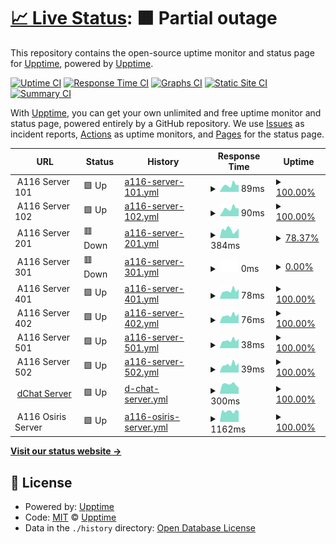 # [📈 Live Status](https://demo.upptime.js.org): <!--live status--> **🟧 Partial outage**

This repository contains the open-source uptime monitor and status page for [Upptime](https://upptime.js.org), powered by [Upptime](https://github.com/upptime/upptime).

[![Uptime CI](https://github.com/a116inc/status/workflows/Uptime%20CI/badge.svg)](https://github.com/a116inc/status/actions?query=workflow%3A%22Uptime+CI%22)
[![Response Time CI](https://github.com/a116inc/status/workflows/Response%20Time%20CI/badge.svg)](https://github.com/a116inc/status/actions?query=workflow%3A%22Response+Time+CI%22)
[![Graphs CI](https://github.com/a116inc/status/workflows/Graphs%20CI/badge.svg)](https://github.com/a116inc/status/actions?query=workflow%3A%22Graphs+CI%22)
[![Static Site CI](https://github.com/a116inc/status/workflows/Static%20Site%20CI/badge.svg)](https://github.com/a116inc/status/actions?query=workflow%3A%22Static+Site+CI%22)
[![Summary CI](https://github.com/a116inc/status/workflows/Summary%20CI/badge.svg)](https://github.com/a116inc/status/actions?query=workflow%3A%22Summary+CI%22)

With [Upptime](https://upptime.js.org), you can get your own unlimited and free uptime monitor and status page, powered entirely by a GitHub repository. We use [Issues](https://github.com/upptime/upptime/issues) as incident reports, [Actions](https://github.com/a116inc/status/actions) as uptime monitors, and [Pages](https://demo.upptime.js.org) for the status page.

<!--start: status pages-->
<!-- This summary is generated by Upptime (https://github.com/upptime/upptime) -->
<!-- Do not edit this manually, your changes will be overwritten -->
<!-- prettier-ignore -->
| URL | Status | History | Response Time | Uptime |
| --- | ------ | ------- | ------------- | ------ |
| <img alt="" src="https://favicons.githubusercontent.com/null" height="13"> A116 Server 101 | 🟩 Up | [a116-server-101.yml](https://github.com/a116inc/status/commits/HEAD/history/a116-server-101.yml) | <details><summary><img alt="Response time graph" src="./graphs/a116-server-101/response-time-week.png" height="20"> 89ms</summary><br><a href="https://status.a116.com.br/history/a116-server-101"><img alt="Response time 102" src="https://img.shields.io/endpoint?url=https%3A%2F%2Fraw.githubusercontent.com%2Fa116inc%2Fstatus%2FHEAD%2Fapi%2Fa116-server-101%2Fresponse-time.json"></a><br><a href="https://status.a116.com.br/history/a116-server-101"><img alt="24-hour response time 86" src="https://img.shields.io/endpoint?url=https%3A%2F%2Fraw.githubusercontent.com%2Fa116inc%2Fstatus%2FHEAD%2Fapi%2Fa116-server-101%2Fresponse-time-day.json"></a><br><a href="https://status.a116.com.br/history/a116-server-101"><img alt="7-day response time 89" src="https://img.shields.io/endpoint?url=https%3A%2F%2Fraw.githubusercontent.com%2Fa116inc%2Fstatus%2FHEAD%2Fapi%2Fa116-server-101%2Fresponse-time-week.json"></a><br><a href="https://status.a116.com.br/history/a116-server-101"><img alt="30-day response time 89" src="https://img.shields.io/endpoint?url=https%3A%2F%2Fraw.githubusercontent.com%2Fa116inc%2Fstatus%2FHEAD%2Fapi%2Fa116-server-101%2Fresponse-time-month.json"></a><br><a href="https://status.a116.com.br/history/a116-server-101"><img alt="1-year response time 102" src="https://img.shields.io/endpoint?url=https%3A%2F%2Fraw.githubusercontent.com%2Fa116inc%2Fstatus%2FHEAD%2Fapi%2Fa116-server-101%2Fresponse-time-year.json"></a></details> | <details><summary><a href="https://status.a116.com.br/history/a116-server-101">100.00%</a></summary><a href="https://status.a116.com.br/history/a116-server-101"><img alt="All-time uptime 100.00%" src="https://img.shields.io/endpoint?url=https%3A%2F%2Fraw.githubusercontent.com%2Fa116inc%2Fstatus%2FHEAD%2Fapi%2Fa116-server-101%2Fuptime.json"></a><br><a href="https://status.a116.com.br/history/a116-server-101"><img alt="24-hour uptime 100.00%" src="https://img.shields.io/endpoint?url=https%3A%2F%2Fraw.githubusercontent.com%2Fa116inc%2Fstatus%2FHEAD%2Fapi%2Fa116-server-101%2Fuptime-day.json"></a><br><a href="https://status.a116.com.br/history/a116-server-101"><img alt="7-day uptime 100.00%" src="https://img.shields.io/endpoint?url=https%3A%2F%2Fraw.githubusercontent.com%2Fa116inc%2Fstatus%2FHEAD%2Fapi%2Fa116-server-101%2Fuptime-week.json"></a><br><a href="https://status.a116.com.br/history/a116-server-101"><img alt="30-day uptime 100.00%" src="https://img.shields.io/endpoint?url=https%3A%2F%2Fraw.githubusercontent.com%2Fa116inc%2Fstatus%2FHEAD%2Fapi%2Fa116-server-101%2Fuptime-month.json"></a><br><a href="https://status.a116.com.br/history/a116-server-101"><img alt="1-year uptime 100.00%" src="https://img.shields.io/endpoint?url=https%3A%2F%2Fraw.githubusercontent.com%2Fa116inc%2Fstatus%2FHEAD%2Fapi%2Fa116-server-101%2Fuptime-year.json"></a></details>
| <img alt="" src="https://favicons.githubusercontent.com/null" height="13"> A116 Server 102 | 🟩 Up | [a116-server-102.yml](https://github.com/a116inc/status/commits/HEAD/history/a116-server-102.yml) | <details><summary><img alt="Response time graph" src="./graphs/a116-server-102/response-time-week.png" height="20"> 90ms</summary><br><a href="https://status.a116.com.br/history/a116-server-102"><img alt="Response time 101" src="https://img.shields.io/endpoint?url=https%3A%2F%2Fraw.githubusercontent.com%2Fa116inc%2Fstatus%2FHEAD%2Fapi%2Fa116-server-102%2Fresponse-time.json"></a><br><a href="https://status.a116.com.br/history/a116-server-102"><img alt="24-hour response time 98" src="https://img.shields.io/endpoint?url=https%3A%2F%2Fraw.githubusercontent.com%2Fa116inc%2Fstatus%2FHEAD%2Fapi%2Fa116-server-102%2Fresponse-time-day.json"></a><br><a href="https://status.a116.com.br/history/a116-server-102"><img alt="7-day response time 90" src="https://img.shields.io/endpoint?url=https%3A%2F%2Fraw.githubusercontent.com%2Fa116inc%2Fstatus%2FHEAD%2Fapi%2Fa116-server-102%2Fresponse-time-week.json"></a><br><a href="https://status.a116.com.br/history/a116-server-102"><img alt="30-day response time 90" src="https://img.shields.io/endpoint?url=https%3A%2F%2Fraw.githubusercontent.com%2Fa116inc%2Fstatus%2FHEAD%2Fapi%2Fa116-server-102%2Fresponse-time-month.json"></a><br><a href="https://status.a116.com.br/history/a116-server-102"><img alt="1-year response time 101" src="https://img.shields.io/endpoint?url=https%3A%2F%2Fraw.githubusercontent.com%2Fa116inc%2Fstatus%2FHEAD%2Fapi%2Fa116-server-102%2Fresponse-time-year.json"></a></details> | <details><summary><a href="https://status.a116.com.br/history/a116-server-102">100.00%</a></summary><a href="https://status.a116.com.br/history/a116-server-102"><img alt="All-time uptime 100.00%" src="https://img.shields.io/endpoint?url=https%3A%2F%2Fraw.githubusercontent.com%2Fa116inc%2Fstatus%2FHEAD%2Fapi%2Fa116-server-102%2Fuptime.json"></a><br><a href="https://status.a116.com.br/history/a116-server-102"><img alt="24-hour uptime 100.00%" src="https://img.shields.io/endpoint?url=https%3A%2F%2Fraw.githubusercontent.com%2Fa116inc%2Fstatus%2FHEAD%2Fapi%2Fa116-server-102%2Fuptime-day.json"></a><br><a href="https://status.a116.com.br/history/a116-server-102"><img alt="7-day uptime 100.00%" src="https://img.shields.io/endpoint?url=https%3A%2F%2Fraw.githubusercontent.com%2Fa116inc%2Fstatus%2FHEAD%2Fapi%2Fa116-server-102%2Fuptime-week.json"></a><br><a href="https://status.a116.com.br/history/a116-server-102"><img alt="30-day uptime 100.00%" src="https://img.shields.io/endpoint?url=https%3A%2F%2Fraw.githubusercontent.com%2Fa116inc%2Fstatus%2FHEAD%2Fapi%2Fa116-server-102%2Fuptime-month.json"></a><br><a href="https://status.a116.com.br/history/a116-server-102"><img alt="1-year uptime 100.00%" src="https://img.shields.io/endpoint?url=https%3A%2F%2Fraw.githubusercontent.com%2Fa116inc%2Fstatus%2FHEAD%2Fapi%2Fa116-server-102%2Fuptime-year.json"></a></details>
| <img alt="" src="https://favicons.githubusercontent.com/null" height="13"> A116 Server 201 | 🟥 Down | [a116-server-201.yml](https://github.com/a116inc/status/commits/HEAD/history/a116-server-201.yml) | <details><summary><img alt="Response time graph" src="./graphs/a116-server-201/response-time-week.png" height="20"> 384ms</summary><br><a href="https://status.a116.com.br/history/a116-server-201"><img alt="Response time 403" src="https://img.shields.io/endpoint?url=https%3A%2F%2Fraw.githubusercontent.com%2Fa116inc%2Fstatus%2FHEAD%2Fapi%2Fa116-server-201%2Fresponse-time.json"></a><br><a href="https://status.a116.com.br/history/a116-server-201"><img alt="24-hour response time 344" src="https://img.shields.io/endpoint?url=https%3A%2F%2Fraw.githubusercontent.com%2Fa116inc%2Fstatus%2FHEAD%2Fapi%2Fa116-server-201%2Fresponse-time-day.json"></a><br><a href="https://status.a116.com.br/history/a116-server-201"><img alt="7-day response time 384" src="https://img.shields.io/endpoint?url=https%3A%2F%2Fraw.githubusercontent.com%2Fa116inc%2Fstatus%2FHEAD%2Fapi%2Fa116-server-201%2Fresponse-time-week.json"></a><br><a href="https://status.a116.com.br/history/a116-server-201"><img alt="30-day response time 392" src="https://img.shields.io/endpoint?url=https%3A%2F%2Fraw.githubusercontent.com%2Fa116inc%2Fstatus%2FHEAD%2Fapi%2Fa116-server-201%2Fresponse-time-month.json"></a><br><a href="https://status.a116.com.br/history/a116-server-201"><img alt="1-year response time 403" src="https://img.shields.io/endpoint?url=https%3A%2F%2Fraw.githubusercontent.com%2Fa116inc%2Fstatus%2FHEAD%2Fapi%2Fa116-server-201%2Fresponse-time-year.json"></a></details> | <details><summary><a href="https://status.a116.com.br/history/a116-server-201">78.37%</a></summary><a href="https://status.a116.com.br/history/a116-server-201"><img alt="All-time uptime 96.49%" src="https://img.shields.io/endpoint?url=https%3A%2F%2Fraw.githubusercontent.com%2Fa116inc%2Fstatus%2FHEAD%2Fapi%2Fa116-server-201%2Fuptime.json"></a><br><a href="https://status.a116.com.br/history/a116-server-201"><img alt="24-hour uptime 0.00%" src="https://img.shields.io/endpoint?url=https%3A%2F%2Fraw.githubusercontent.com%2Fa116inc%2Fstatus%2FHEAD%2Fapi%2Fa116-server-201%2Fuptime-day.json"></a><br><a href="https://status.a116.com.br/history/a116-server-201"><img alt="7-day uptime 78.37%" src="https://img.shields.io/endpoint?url=https%3A%2F%2Fraw.githubusercontent.com%2Fa116inc%2Fstatus%2FHEAD%2Fapi%2Fa116-server-201%2Fuptime-week.json"></a><br><a href="https://status.a116.com.br/history/a116-server-201"><img alt="30-day uptime 95.02%" src="https://img.shields.io/endpoint?url=https%3A%2F%2Fraw.githubusercontent.com%2Fa116inc%2Fstatus%2FHEAD%2Fapi%2Fa116-server-201%2Fuptime-month.json"></a><br><a href="https://status.a116.com.br/history/a116-server-201"><img alt="1-year uptime 96.49%" src="https://img.shields.io/endpoint?url=https%3A%2F%2Fraw.githubusercontent.com%2Fa116inc%2Fstatus%2FHEAD%2Fapi%2Fa116-server-201%2Fuptime-year.json"></a></details>
| <img alt="" src="https://favicons.githubusercontent.com/null" height="13"> A116 Server 301 | 🟥 Down | [a116-server-301.yml](https://github.com/a116inc/status/commits/HEAD/history/a116-server-301.yml) | <details><summary><img alt="Response time graph" src="./graphs/a116-server-301/response-time-week.png" height="20"> 0ms</summary><br><a href="https://status.a116.com.br/history/a116-server-301"><img alt="Response time 0" src="https://img.shields.io/endpoint?url=https%3A%2F%2Fraw.githubusercontent.com%2Fa116inc%2Fstatus%2FHEAD%2Fapi%2Fa116-server-301%2Fresponse-time.json"></a><br><a href="https://status.a116.com.br/history/a116-server-301"><img alt="24-hour response time 0" src="https://img.shields.io/endpoint?url=https%3A%2F%2Fraw.githubusercontent.com%2Fa116inc%2Fstatus%2FHEAD%2Fapi%2Fa116-server-301%2Fresponse-time-day.json"></a><br><a href="https://status.a116.com.br/history/a116-server-301"><img alt="7-day response time 0" src="https://img.shields.io/endpoint?url=https%3A%2F%2Fraw.githubusercontent.com%2Fa116inc%2Fstatus%2FHEAD%2Fapi%2Fa116-server-301%2Fresponse-time-week.json"></a><br><a href="https://status.a116.com.br/history/a116-server-301"><img alt="30-day response time 0" src="https://img.shields.io/endpoint?url=https%3A%2F%2Fraw.githubusercontent.com%2Fa116inc%2Fstatus%2FHEAD%2Fapi%2Fa116-server-301%2Fresponse-time-month.json"></a><br><a href="https://status.a116.com.br/history/a116-server-301"><img alt="1-year response time 0" src="https://img.shields.io/endpoint?url=https%3A%2F%2Fraw.githubusercontent.com%2Fa116inc%2Fstatus%2FHEAD%2Fapi%2Fa116-server-301%2Fresponse-time-year.json"></a></details> | <details><summary><a href="https://status.a116.com.br/history/a116-server-301">0.00%</a></summary><a href="https://status.a116.com.br/history/a116-server-301"><img alt="All-time uptime 0.00%" src="https://img.shields.io/endpoint?url=https%3A%2F%2Fraw.githubusercontent.com%2Fa116inc%2Fstatus%2FHEAD%2Fapi%2Fa116-server-301%2Fuptime.json"></a><br><a href="https://status.a116.com.br/history/a116-server-301"><img alt="24-hour uptime 0.00%" src="https://img.shields.io/endpoint?url=https%3A%2F%2Fraw.githubusercontent.com%2Fa116inc%2Fstatus%2FHEAD%2Fapi%2Fa116-server-301%2Fuptime-day.json"></a><br><a href="https://status.a116.com.br/history/a116-server-301"><img alt="7-day uptime 0.00%" src="https://img.shields.io/endpoint?url=https%3A%2F%2Fraw.githubusercontent.com%2Fa116inc%2Fstatus%2FHEAD%2Fapi%2Fa116-server-301%2Fuptime-week.json"></a><br><a href="https://status.a116.com.br/history/a116-server-301"><img alt="30-day uptime 0.00%" src="https://img.shields.io/endpoint?url=https%3A%2F%2Fraw.githubusercontent.com%2Fa116inc%2Fstatus%2FHEAD%2Fapi%2Fa116-server-301%2Fuptime-month.json"></a><br><a href="https://status.a116.com.br/history/a116-server-301"><img alt="1-year uptime 0.00%" src="https://img.shields.io/endpoint?url=https%3A%2F%2Fraw.githubusercontent.com%2Fa116inc%2Fstatus%2FHEAD%2Fapi%2Fa116-server-301%2Fuptime-year.json"></a></details>
| <img alt="" src="https://favicons.githubusercontent.com/null" height="13"> A116 Server 401 | 🟩 Up | [a116-server-401.yml](https://github.com/a116inc/status/commits/HEAD/history/a116-server-401.yml) | <details><summary><img alt="Response time graph" src="./graphs/a116-server-401/response-time-week.png" height="20"> 78ms</summary><br><a href="https://status.a116.com.br/history/a116-server-401"><img alt="Response time 93" src="https://img.shields.io/endpoint?url=https%3A%2F%2Fraw.githubusercontent.com%2Fa116inc%2Fstatus%2FHEAD%2Fapi%2Fa116-server-401%2Fresponse-time.json"></a><br><a href="https://status.a116.com.br/history/a116-server-401"><img alt="24-hour response time 66" src="https://img.shields.io/endpoint?url=https%3A%2F%2Fraw.githubusercontent.com%2Fa116inc%2Fstatus%2FHEAD%2Fapi%2Fa116-server-401%2Fresponse-time-day.json"></a><br><a href="https://status.a116.com.br/history/a116-server-401"><img alt="7-day response time 78" src="https://img.shields.io/endpoint?url=https%3A%2F%2Fraw.githubusercontent.com%2Fa116inc%2Fstatus%2FHEAD%2Fapi%2Fa116-server-401%2Fresponse-time-week.json"></a><br><a href="https://status.a116.com.br/history/a116-server-401"><img alt="30-day response time 86" src="https://img.shields.io/endpoint?url=https%3A%2F%2Fraw.githubusercontent.com%2Fa116inc%2Fstatus%2FHEAD%2Fapi%2Fa116-server-401%2Fresponse-time-month.json"></a><br><a href="https://status.a116.com.br/history/a116-server-401"><img alt="1-year response time 93" src="https://img.shields.io/endpoint?url=https%3A%2F%2Fraw.githubusercontent.com%2Fa116inc%2Fstatus%2FHEAD%2Fapi%2Fa116-server-401%2Fresponse-time-year.json"></a></details> | <details><summary><a href="https://status.a116.com.br/history/a116-server-401">100.00%</a></summary><a href="https://status.a116.com.br/history/a116-server-401"><img alt="All-time uptime 93.53%" src="https://img.shields.io/endpoint?url=https%3A%2F%2Fraw.githubusercontent.com%2Fa116inc%2Fstatus%2FHEAD%2Fapi%2Fa116-server-401%2Fuptime.json"></a><br><a href="https://status.a116.com.br/history/a116-server-401"><img alt="24-hour uptime 100.00%" src="https://img.shields.io/endpoint?url=https%3A%2F%2Fraw.githubusercontent.com%2Fa116inc%2Fstatus%2FHEAD%2Fapi%2Fa116-server-401%2Fuptime-day.json"></a><br><a href="https://status.a116.com.br/history/a116-server-401"><img alt="7-day uptime 100.00%" src="https://img.shields.io/endpoint?url=https%3A%2F%2Fraw.githubusercontent.com%2Fa116inc%2Fstatus%2FHEAD%2Fapi%2Fa116-server-401%2Fuptime-week.json"></a><br><a href="https://status.a116.com.br/history/a116-server-401"><img alt="30-day uptime 100.00%" src="https://img.shields.io/endpoint?url=https%3A%2F%2Fraw.githubusercontent.com%2Fa116inc%2Fstatus%2FHEAD%2Fapi%2Fa116-server-401%2Fuptime-month.json"></a><br><a href="https://status.a116.com.br/history/a116-server-401"><img alt="1-year uptime 93.53%" src="https://img.shields.io/endpoint?url=https%3A%2F%2Fraw.githubusercontent.com%2Fa116inc%2Fstatus%2FHEAD%2Fapi%2Fa116-server-401%2Fuptime-year.json"></a></details>
| <img alt="" src="https://favicons.githubusercontent.com/null" height="13"> A116 Server 402 | 🟩 Up | [a116-server-402.yml](https://github.com/a116inc/status/commits/HEAD/history/a116-server-402.yml) | <details><summary><img alt="Response time graph" src="./graphs/a116-server-402/response-time-week.png" height="20"> 76ms</summary><br><a href="https://status.a116.com.br/history/a116-server-402"><img alt="Response time 93" src="https://img.shields.io/endpoint?url=https%3A%2F%2Fraw.githubusercontent.com%2Fa116inc%2Fstatus%2FHEAD%2Fapi%2Fa116-server-402%2Fresponse-time.json"></a><br><a href="https://status.a116.com.br/history/a116-server-402"><img alt="24-hour response time 70" src="https://img.shields.io/endpoint?url=https%3A%2F%2Fraw.githubusercontent.com%2Fa116inc%2Fstatus%2FHEAD%2Fapi%2Fa116-server-402%2Fresponse-time-day.json"></a><br><a href="https://status.a116.com.br/history/a116-server-402"><img alt="7-day response time 76" src="https://img.shields.io/endpoint?url=https%3A%2F%2Fraw.githubusercontent.com%2Fa116inc%2Fstatus%2FHEAD%2Fapi%2Fa116-server-402%2Fresponse-time-week.json"></a><br><a href="https://status.a116.com.br/history/a116-server-402"><img alt="30-day response time 86" src="https://img.shields.io/endpoint?url=https%3A%2F%2Fraw.githubusercontent.com%2Fa116inc%2Fstatus%2FHEAD%2Fapi%2Fa116-server-402%2Fresponse-time-month.json"></a><br><a href="https://status.a116.com.br/history/a116-server-402"><img alt="1-year response time 93" src="https://img.shields.io/endpoint?url=https%3A%2F%2Fraw.githubusercontent.com%2Fa116inc%2Fstatus%2FHEAD%2Fapi%2Fa116-server-402%2Fresponse-time-year.json"></a></details> | <details><summary><a href="https://status.a116.com.br/history/a116-server-402">100.00%</a></summary><a href="https://status.a116.com.br/history/a116-server-402"><img alt="All-time uptime 93.53%" src="https://img.shields.io/endpoint?url=https%3A%2F%2Fraw.githubusercontent.com%2Fa116inc%2Fstatus%2FHEAD%2Fapi%2Fa116-server-402%2Fuptime.json"></a><br><a href="https://status.a116.com.br/history/a116-server-402"><img alt="24-hour uptime 100.00%" src="https://img.shields.io/endpoint?url=https%3A%2F%2Fraw.githubusercontent.com%2Fa116inc%2Fstatus%2FHEAD%2Fapi%2Fa116-server-402%2Fuptime-day.json"></a><br><a href="https://status.a116.com.br/history/a116-server-402"><img alt="7-day uptime 100.00%" src="https://img.shields.io/endpoint?url=https%3A%2F%2Fraw.githubusercontent.com%2Fa116inc%2Fstatus%2FHEAD%2Fapi%2Fa116-server-402%2Fuptime-week.json"></a><br><a href="https://status.a116.com.br/history/a116-server-402"><img alt="30-day uptime 100.00%" src="https://img.shields.io/endpoint?url=https%3A%2F%2Fraw.githubusercontent.com%2Fa116inc%2Fstatus%2FHEAD%2Fapi%2Fa116-server-402%2Fuptime-month.json"></a><br><a href="https://status.a116.com.br/history/a116-server-402"><img alt="1-year uptime 93.53%" src="https://img.shields.io/endpoint?url=https%3A%2F%2Fraw.githubusercontent.com%2Fa116inc%2Fstatus%2FHEAD%2Fapi%2Fa116-server-402%2Fuptime-year.json"></a></details>
| <img alt="" src="https://favicons.githubusercontent.com/null" height="13"> A116 Server 501 | 🟩 Up | [a116-server-501.yml](https://github.com/a116inc/status/commits/HEAD/history/a116-server-501.yml) | <details><summary><img alt="Response time graph" src="./graphs/a116-server-501/response-time-week.png" height="20"> 38ms</summary><br><a href="https://status.a116.com.br/history/a116-server-501"><img alt="Response time 55" src="https://img.shields.io/endpoint?url=https%3A%2F%2Fraw.githubusercontent.com%2Fa116inc%2Fstatus%2FHEAD%2Fapi%2Fa116-server-501%2Fresponse-time.json"></a><br><a href="https://status.a116.com.br/history/a116-server-501"><img alt="24-hour response time 37" src="https://img.shields.io/endpoint?url=https%3A%2F%2Fraw.githubusercontent.com%2Fa116inc%2Fstatus%2FHEAD%2Fapi%2Fa116-server-501%2Fresponse-time-day.json"></a><br><a href="https://status.a116.com.br/history/a116-server-501"><img alt="7-day response time 38" src="https://img.shields.io/endpoint?url=https%3A%2F%2Fraw.githubusercontent.com%2Fa116inc%2Fstatus%2FHEAD%2Fapi%2Fa116-server-501%2Fresponse-time-week.json"></a><br><a href="https://status.a116.com.br/history/a116-server-501"><img alt="30-day response time 44" src="https://img.shields.io/endpoint?url=https%3A%2F%2Fraw.githubusercontent.com%2Fa116inc%2Fstatus%2FHEAD%2Fapi%2Fa116-server-501%2Fresponse-time-month.json"></a><br><a href="https://status.a116.com.br/history/a116-server-501"><img alt="1-year response time 55" src="https://img.shields.io/endpoint?url=https%3A%2F%2Fraw.githubusercontent.com%2Fa116inc%2Fstatus%2FHEAD%2Fapi%2Fa116-server-501%2Fresponse-time-year.json"></a></details> | <details><summary><a href="https://status.a116.com.br/history/a116-server-501">100.00%</a></summary><a href="https://status.a116.com.br/history/a116-server-501"><img alt="All-time uptime 100.00%" src="https://img.shields.io/endpoint?url=https%3A%2F%2Fraw.githubusercontent.com%2Fa116inc%2Fstatus%2FHEAD%2Fapi%2Fa116-server-501%2Fuptime.json"></a><br><a href="https://status.a116.com.br/history/a116-server-501"><img alt="24-hour uptime 100.00%" src="https://img.shields.io/endpoint?url=https%3A%2F%2Fraw.githubusercontent.com%2Fa116inc%2Fstatus%2FHEAD%2Fapi%2Fa116-server-501%2Fuptime-day.json"></a><br><a href="https://status.a116.com.br/history/a116-server-501"><img alt="7-day uptime 100.00%" src="https://img.shields.io/endpoint?url=https%3A%2F%2Fraw.githubusercontent.com%2Fa116inc%2Fstatus%2FHEAD%2Fapi%2Fa116-server-501%2Fuptime-week.json"></a><br><a href="https://status.a116.com.br/history/a116-server-501"><img alt="30-day uptime 100.00%" src="https://img.shields.io/endpoint?url=https%3A%2F%2Fraw.githubusercontent.com%2Fa116inc%2Fstatus%2FHEAD%2Fapi%2Fa116-server-501%2Fuptime-month.json"></a><br><a href="https://status.a116.com.br/history/a116-server-501"><img alt="1-year uptime 100.00%" src="https://img.shields.io/endpoint?url=https%3A%2F%2Fraw.githubusercontent.com%2Fa116inc%2Fstatus%2FHEAD%2Fapi%2Fa116-server-501%2Fuptime-year.json"></a></details>
| <img alt="" src="https://favicons.githubusercontent.com/null" height="13"> A116 Server 502 | 🟩 Up | [a116-server-502.yml](https://github.com/a116inc/status/commits/HEAD/history/a116-server-502.yml) | <details><summary><img alt="Response time graph" src="./graphs/a116-server-502/response-time-week.png" height="20"> 39ms</summary><br><a href="https://status.a116.com.br/history/a116-server-502"><img alt="Response time 55" src="https://img.shields.io/endpoint?url=https%3A%2F%2Fraw.githubusercontent.com%2Fa116inc%2Fstatus%2FHEAD%2Fapi%2Fa116-server-502%2Fresponse-time.json"></a><br><a href="https://status.a116.com.br/history/a116-server-502"><img alt="24-hour response time 33" src="https://img.shields.io/endpoint?url=https%3A%2F%2Fraw.githubusercontent.com%2Fa116inc%2Fstatus%2FHEAD%2Fapi%2Fa116-server-502%2Fresponse-time-day.json"></a><br><a href="https://status.a116.com.br/history/a116-server-502"><img alt="7-day response time 39" src="https://img.shields.io/endpoint?url=https%3A%2F%2Fraw.githubusercontent.com%2Fa116inc%2Fstatus%2FHEAD%2Fapi%2Fa116-server-502%2Fresponse-time-week.json"></a><br><a href="https://status.a116.com.br/history/a116-server-502"><img alt="30-day response time 43" src="https://img.shields.io/endpoint?url=https%3A%2F%2Fraw.githubusercontent.com%2Fa116inc%2Fstatus%2FHEAD%2Fapi%2Fa116-server-502%2Fresponse-time-month.json"></a><br><a href="https://status.a116.com.br/history/a116-server-502"><img alt="1-year response time 55" src="https://img.shields.io/endpoint?url=https%3A%2F%2Fraw.githubusercontent.com%2Fa116inc%2Fstatus%2FHEAD%2Fapi%2Fa116-server-502%2Fresponse-time-year.json"></a></details> | <details><summary><a href="https://status.a116.com.br/history/a116-server-502">100.00%</a></summary><a href="https://status.a116.com.br/history/a116-server-502"><img alt="All-time uptime 100.00%" src="https://img.shields.io/endpoint?url=https%3A%2F%2Fraw.githubusercontent.com%2Fa116inc%2Fstatus%2FHEAD%2Fapi%2Fa116-server-502%2Fuptime.json"></a><br><a href="https://status.a116.com.br/history/a116-server-502"><img alt="24-hour uptime 100.00%" src="https://img.shields.io/endpoint?url=https%3A%2F%2Fraw.githubusercontent.com%2Fa116inc%2Fstatus%2FHEAD%2Fapi%2Fa116-server-502%2Fuptime-day.json"></a><br><a href="https://status.a116.com.br/history/a116-server-502"><img alt="7-day uptime 100.00%" src="https://img.shields.io/endpoint?url=https%3A%2F%2Fraw.githubusercontent.com%2Fa116inc%2Fstatus%2FHEAD%2Fapi%2Fa116-server-502%2Fuptime-week.json"></a><br><a href="https://status.a116.com.br/history/a116-server-502"><img alt="30-day uptime 100.00%" src="https://img.shields.io/endpoint?url=https%3A%2F%2Fraw.githubusercontent.com%2Fa116inc%2Fstatus%2FHEAD%2Fapi%2Fa116-server-502%2Fuptime-month.json"></a><br><a href="https://status.a116.com.br/history/a116-server-502"><img alt="1-year uptime 100.00%" src="https://img.shields.io/endpoint?url=https%3A%2F%2Fraw.githubusercontent.com%2Fa116inc%2Fstatus%2FHEAD%2Fapi%2Fa116-server-502%2Fuptime-year.json"></a></details>
| <img alt="" src="https://favicons.githubusercontent.com/dchat.com.br" height="13"> [dChat Server](https://dchat.com.br) | 🟩 Up | [d-chat-server.yml](https://github.com/a116inc/status/commits/HEAD/history/d-chat-server.yml) | <details><summary><img alt="Response time graph" src="./graphs/d-chat-server/response-time-week.png" height="20"> 300ms</summary><br><a href="https://status.a116.com.br/history/d-chat-server"><img alt="Response time 329" src="https://img.shields.io/endpoint?url=https%3A%2F%2Fraw.githubusercontent.com%2Fa116inc%2Fstatus%2FHEAD%2Fapi%2Fd-chat-server%2Fresponse-time.json"></a><br><a href="https://status.a116.com.br/history/d-chat-server"><img alt="24-hour response time 344" src="https://img.shields.io/endpoint?url=https%3A%2F%2Fraw.githubusercontent.com%2Fa116inc%2Fstatus%2FHEAD%2Fapi%2Fd-chat-server%2Fresponse-time-day.json"></a><br><a href="https://status.a116.com.br/history/d-chat-server"><img alt="7-day response time 300" src="https://img.shields.io/endpoint?url=https%3A%2F%2Fraw.githubusercontent.com%2Fa116inc%2Fstatus%2FHEAD%2Fapi%2Fd-chat-server%2Fresponse-time-week.json"></a><br><a href="https://status.a116.com.br/history/d-chat-server"><img alt="30-day response time 313" src="https://img.shields.io/endpoint?url=https%3A%2F%2Fraw.githubusercontent.com%2Fa116inc%2Fstatus%2FHEAD%2Fapi%2Fd-chat-server%2Fresponse-time-month.json"></a><br><a href="https://status.a116.com.br/history/d-chat-server"><img alt="1-year response time 329" src="https://img.shields.io/endpoint?url=https%3A%2F%2Fraw.githubusercontent.com%2Fa116inc%2Fstatus%2FHEAD%2Fapi%2Fd-chat-server%2Fresponse-time-year.json"></a></details> | <details><summary><a href="https://status.a116.com.br/history/d-chat-server">100.00%</a></summary><a href="https://status.a116.com.br/history/d-chat-server"><img alt="All-time uptime 99.95%" src="https://img.shields.io/endpoint?url=https%3A%2F%2Fraw.githubusercontent.com%2Fa116inc%2Fstatus%2FHEAD%2Fapi%2Fd-chat-server%2Fuptime.json"></a><br><a href="https://status.a116.com.br/history/d-chat-server"><img alt="24-hour uptime 100.00%" src="https://img.shields.io/endpoint?url=https%3A%2F%2Fraw.githubusercontent.com%2Fa116inc%2Fstatus%2FHEAD%2Fapi%2Fd-chat-server%2Fuptime-day.json"></a><br><a href="https://status.a116.com.br/history/d-chat-server"><img alt="7-day uptime 100.00%" src="https://img.shields.io/endpoint?url=https%3A%2F%2Fraw.githubusercontent.com%2Fa116inc%2Fstatus%2FHEAD%2Fapi%2Fd-chat-server%2Fuptime-week.json"></a><br><a href="https://status.a116.com.br/history/d-chat-server"><img alt="30-day uptime 100.00%" src="https://img.shields.io/endpoint?url=https%3A%2F%2Fraw.githubusercontent.com%2Fa116inc%2Fstatus%2FHEAD%2Fapi%2Fd-chat-server%2Fuptime-month.json"></a><br><a href="https://status.a116.com.br/history/d-chat-server"><img alt="1-year uptime 99.95%" src="https://img.shields.io/endpoint?url=https%3A%2F%2Fraw.githubusercontent.com%2Fa116inc%2Fstatus%2FHEAD%2Fapi%2Fd-chat-server%2Fuptime-year.json"></a></details>
| <img alt="" src="https://favicons.githubusercontent.com/null" height="13"> A116 Osiris Server | 🟩 Up | [a116-osiris-server.yml](https://github.com/a116inc/status/commits/HEAD/history/a116-osiris-server.yml) | <details><summary><img alt="Response time graph" src="./graphs/a116-osiris-server/response-time-week.png" height="20"> 1162ms</summary><br><a href="https://status.a116.com.br/history/a116-osiris-server"><img alt="Response time 1098" src="https://img.shields.io/endpoint?url=https%3A%2F%2Fraw.githubusercontent.com%2Fa116inc%2Fstatus%2FHEAD%2Fapi%2Fa116-osiris-server%2Fresponse-time.json"></a><br><a href="https://status.a116.com.br/history/a116-osiris-server"><img alt="24-hour response time 1149" src="https://img.shields.io/endpoint?url=https%3A%2F%2Fraw.githubusercontent.com%2Fa116inc%2Fstatus%2FHEAD%2Fapi%2Fa116-osiris-server%2Fresponse-time-day.json"></a><br><a href="https://status.a116.com.br/history/a116-osiris-server"><img alt="7-day response time 1162" src="https://img.shields.io/endpoint?url=https%3A%2F%2Fraw.githubusercontent.com%2Fa116inc%2Fstatus%2FHEAD%2Fapi%2Fa116-osiris-server%2Fresponse-time-week.json"></a><br><a href="https://status.a116.com.br/history/a116-osiris-server"><img alt="30-day response time 1103" src="https://img.shields.io/endpoint?url=https%3A%2F%2Fraw.githubusercontent.com%2Fa116inc%2Fstatus%2FHEAD%2Fapi%2Fa116-osiris-server%2Fresponse-time-month.json"></a><br><a href="https://status.a116.com.br/history/a116-osiris-server"><img alt="1-year response time 1098" src="https://img.shields.io/endpoint?url=https%3A%2F%2Fraw.githubusercontent.com%2Fa116inc%2Fstatus%2FHEAD%2Fapi%2Fa116-osiris-server%2Fresponse-time-year.json"></a></details> | <details><summary><a href="https://status.a116.com.br/history/a116-osiris-server">100.00%</a></summary><a href="https://status.a116.com.br/history/a116-osiris-server"><img alt="All-time uptime 99.70%" src="https://img.shields.io/endpoint?url=https%3A%2F%2Fraw.githubusercontent.com%2Fa116inc%2Fstatus%2FHEAD%2Fapi%2Fa116-osiris-server%2Fuptime.json"></a><br><a href="https://status.a116.com.br/history/a116-osiris-server"><img alt="24-hour uptime 100.00%" src="https://img.shields.io/endpoint?url=https%3A%2F%2Fraw.githubusercontent.com%2Fa116inc%2Fstatus%2FHEAD%2Fapi%2Fa116-osiris-server%2Fuptime-day.json"></a><br><a href="https://status.a116.com.br/history/a116-osiris-server"><img alt="7-day uptime 100.00%" src="https://img.shields.io/endpoint?url=https%3A%2F%2Fraw.githubusercontent.com%2Fa116inc%2Fstatus%2FHEAD%2Fapi%2Fa116-osiris-server%2Fuptime-week.json"></a><br><a href="https://status.a116.com.br/history/a116-osiris-server"><img alt="30-day uptime 100.00%" src="https://img.shields.io/endpoint?url=https%3A%2F%2Fraw.githubusercontent.com%2Fa116inc%2Fstatus%2FHEAD%2Fapi%2Fa116-osiris-server%2Fuptime-month.json"></a><br><a href="https://status.a116.com.br/history/a116-osiris-server"><img alt="1-year uptime 99.70%" src="https://img.shields.io/endpoint?url=https%3A%2F%2Fraw.githubusercontent.com%2Fa116inc%2Fstatus%2FHEAD%2Fapi%2Fa116-osiris-server%2Fuptime-year.json"></a></details>

<!--end: status pages-->

[**Visit our status website →**](https://demo.upptime.js.org)

## 📄 License

- Powered by: [Upptime](https://github.com/upptime/upptime)
- Code: [MIT](./LICENSE) © [Upptime](https://upptime.js.org)
- Data in the `./history` directory: [Open Database License](https://opendatacommons.org/licenses/odbl/1-0/)
